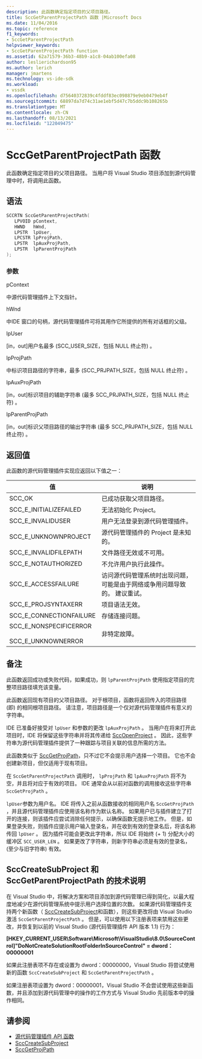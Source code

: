 ```yaml
---
description: 此函数确定指定项目的父项目路径。
title: SccGetParentProjectPath 函数 |Microsoft Docs
ms.date: 11/04/2016
ms.topic: reference
f1_keywords:
- SccGetParentProjectPath
helpviewer_keywords:
- SccGetParentProjectPath function
ms.assetid: 62a71579-36b3-48b9-a1c8-04ab100efa08
author: leslierichardson95
ms.author: lerich
manager: jmartens
ms.technology: vs-ide-sdk
ms.workload:
- vssdk
ms.openlocfilehash: d75640372839c4fddf83ec098879e9eb0479eb4f
ms.sourcegitcommit: 68897da7d74c31ae1ebf5d47c7b5ddc9b108265b
ms.translationtype: MT
ms.contentlocale: zh-CN
ms.lasthandoff: 08/13/2021
ms.locfileid: "122049475"
---
```

# <a name="sccgetparentprojectpath-function"></a>SccGetParentProjectPath 函数
此函数确定指定项目的父项目路径。 当用户将 Visual Studio 项目添加到源代码管理中时，将调用此函数。

## <a name="syntax"></a>语法

```cpp
SCCRTN SccGetParentProjectPath(
   LPVOID pContext,
   HWND   hWnd,
   LPSTR  lpUser,
   LPCSTR lpProjPath,
   LPSTR  lpAuxProjPath,
   LPSTR  lpParentProjPath
);
```

### <a name="parameters"></a>参数
 pContext

中源代码管理插件上下文指针。

 hWnd

中IDE 窗口的句柄，源代码管理插件可将其用作它所提供的所有对话框的父级。

 lpUser

[in，out]用户名最多 (SCC_USER_SIZE，包括 NULL 终止符) 。

 lpProjPath

中标识项目路径的字符串，最多 (SCC_PRJPATH_SIZE，包括 NULL 终止符) 。

 lpAuxProjPath

[in，out]标识项目的辅助字符串 (最多 SCC_PRJPATH_SIZE，包括 NULL 终止符) 。

 lpParentProjPath

[in，out]标识父项目路径的输出字符串 (最多 SCC_PRJPATH_SIZE，包括 NULL 终止符) 。

## <a name="return-value"></a>返回值
 此函数的源代码管理插件实现应返回以下值之一：

|值|说明|
|-----------|-----------------|
|SCC_OK|已成功获取父项目路径。|
|SCC_E_INITIALIZEFAILED|无法初始化 Project。|
|SCC_E_INVALIDUSER|用户无法登录到源代码管理插件。|
|SCC_E_UNKNOWNPROJECT|源代码管理插件的 Project 是未知的。|
|SCC_E_INVALIDFILEPATH|文件路径无效或不可用。|
|SCC_E_NOTAUTHORIZED|不允许用户执行此操作。|
|SCC_E_ACCESSFAILURE|访问源代码管理系统时出现问题，可能是由于网络或争用问题导致的。 建议重试。|
|SCC_E_PROJSYNTAXERR|项目语法无效。|
|SCC_E_CONNECTIONFAILURE|存储连接问题。|
|SCC_E_NONSPECIFICERROR<br /><br /> SCC_E_UNKNOWNERROR|非特定故障。|

## <a name="remarks"></a>备注
 此函数返回成功或失败代码，如果成功，则 `lpParentProjPath` 使用指定项目的完整项目路径填充该变量。

 此函数返回现有项目的父项目路径。 对于根项目，函数将返回传入的项目路径 (即) 的相同根项目路径。 请注意，项目路径是一个仅对源代码管理插件有意义的字符串。

 IDE 已准备好接受对 `lpUser` 和参数的更改 `lpAuxProjPath` 。 当用户在将来打开此项目时，IDE 将保留这些字符串并将其传递给 [SccOpenProject](../extensibility/sccopenproject-function.md) 。 因此，这些字符串为源代码管理插件提供了一种跟踪与项目关联的信息所需的方法。

 此函数类似于 [SccGetProjPath](../extensibility/sccgetprojpath-function.md)，只不过它不会提示用户选择一个项目。 它也不会创建新项目，但仅适用于现有项目。

 在 `SccGetParentProjectPath` 调用时， `lpProjPath` 和 `lpAuxProjPath` 将不为空，并且将对应于有效的项目。 IDE 通常会从以前对函数的调用接收这些字符串 `SccGetProjPath` 。

 `lpUser`参数为用户名。 IDE 将传入之前从函数接收的相同用户名 `SccGetProjPath` ，并且源代码管理插件应使用该名称作为默认名称。 如果用户已与插件建立了打开的连接，则该插件应尝试消除任何提示，以确保函数无提示地工作。 但是，如果登录失败，则插件应提示用户输入登录名，并在收到有效的登录名后，将该名称传回 `lpUser` 。 因为插件可能会更改此字符串，所以 IDE 将始终 (+ 1) 分配大小的缓冲区 `SCC_USER_LEN` 。 如果更改了字符串，则新字符串必须是有效的登录名， (至少与旧字符串) 有效。

## <a name="technical-notes-for-scccreatesubproject-and-sccgetparentprojectpath"></a>SccCreateSubProject 和 SccGetParentProjectPath 的技术说明
 在 Visual Studio 中，将解决方案和项目添加到源代码管理已得到简化，以最大程度地减少在源代码管理系统中提示用户选择位置的次数。 如果源代码管理插件支持两个新函数（ [SccCreateSubProject](../extensibility/scccreatesubproject-function.md)和函数），则这些更改将由 Visual Studio 激活 `SccGetParentProjectPath` 。 但是，可以使用以下注册表项来禁用这些更改，并恢复到以前的 Visual Studio (源代码管理插件 API 版本 1.1) 行为：

 **[HKEY_CURRENT_USER\Software\Microsoft\VisualStudio\8.0\SourceControl]"DoNotCreateSolutionRootFolderInSourceControl" = dword：00000001**

 如果此注册表项不存在或设置为 dword：00000000，Visual Studio 将尝试使用新的函数 `SccCreateSubProject` 和 `SccGetParentProjectPath` 。

 如果注册表项设置为 dword：00000001，Visual Studio 不会尝试使用这些新函数，并且添加到源代码管理中的操作的工作方式与 Visual Studio 先前版本中的操作相同。

## <a name="see-also"></a>请参阅
- [源代码管理插件 API 函数](../extensibility/source-control-plug-in-api-functions.md)
- [SccCreateSubProject](../extensibility/scccreatesubproject-function.md)
- [SccGetProjPath](../extensibility/sccgetprojpath-function.md)
